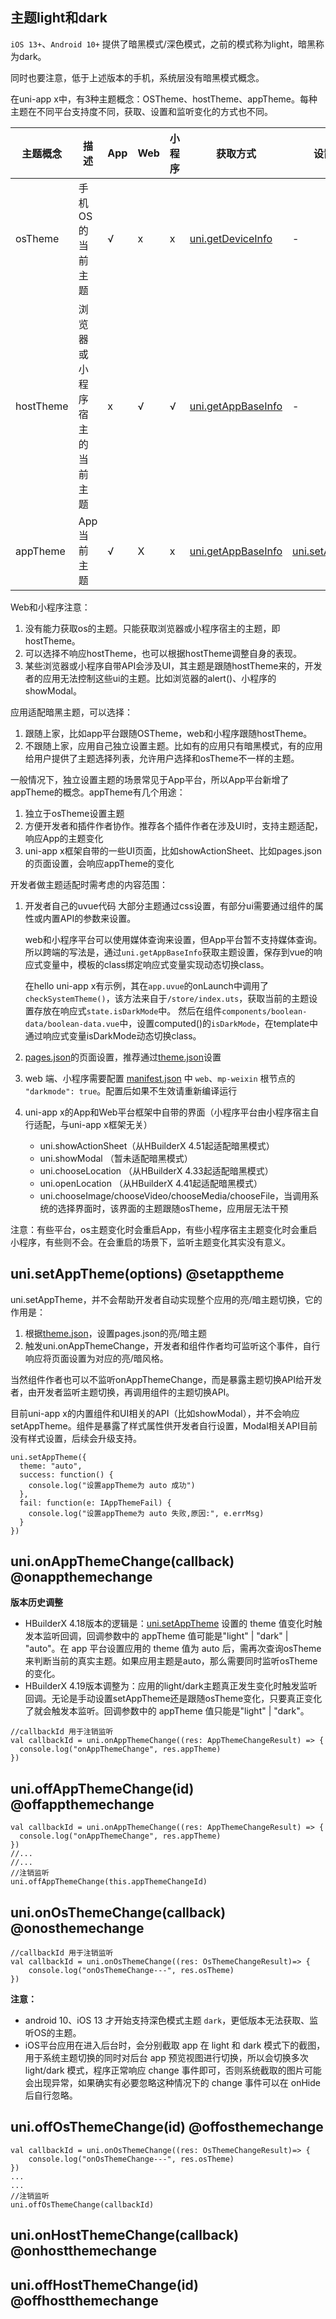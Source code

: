 ## 主题light和dark

`iOS 13+`、`Android 10+` 提供了暗黑模式/深色模式，之前的模式称为light，暗黑称为dark。

同时也要注意，低于上述版本的手机，系统层没有暗黑模式概念。

在uni-app x中，有3种主题概念：OSTheme、hostTheme、appTheme。每种主题在不同平台支持度不同，获取、设置和监听变化的方式也不同。

|主题概念	|描述												|App|Web|小程序	|获取方式																			|设置方式												|监听变化							|
|--				|--													|--	|--	|--			|--																						|--															|--										|
|osTheme	|手机OS的当前主题							|√	|x	|x			|[uni.getDeviceInfo](./get-device-info.md)		|-															|[uni.onOsThemeChange](#onosthemechange)|
|hostTheme|浏览器或小程序宿主的当前主题	|x	|√	|√			|[uni.getAppBaseInfo](./get-app-base-info.md)		|-															|[uni.onHostThemeChange](#onhostthemechange)|
|appTheme	|App当前主题									|√	|X	|x			|[uni.getAppBaseInfo](./get-app-base-info.md)	|[uni.setAppTheme](#setapptheme)|[uni.onAppThemeChange](#onappthemechange)|

Web和小程序注意：
1. 没有能力获取os的主题。只能获取浏览器或小程序宿主的主题，即hostTheme。
2. 可以选择不响应hostTheme，也可以根据hostTheme调整自身的表现。
3. 某些浏览器或小程序自带API会涉及UI，其主题是跟随hostTheme来的，开发者的应用无法控制这些ui的主题。比如浏览器的alert()、小程序的showModal。

应用适配暗黑主题，可以选择：
1. 跟随上家，比如app平台跟随OSTheme，web和小程序跟随hostTheme。
2. 不跟随上家，应用自己独立设置主题。比如有的应用只有暗黑模式，有的应用给用户提供了主题选择列表，允许用户选择和osTheme不一样的主题。

一般情况下，独立设置主题的场景常见于App平台，所以App平台新增了appTheme的概念。appTheme有几个用途：
1. 独立于osTheme设置主题
2. 方便开发者和插件作者协作。推荐各个插件作者在涉及UI时，支持主题适配，响应App的主题变化
3. uni-app x框架自带的一些UI页面，比如showActionSheet、比如pages.json的页面设置，会响应appTheme的变化

开发者做主题适配时需考虑的内容范围：
1. 开发者自己的uvue代码
	大部分主题通过css设置，有部分ui需要通过组件的属性或内置API的参数来设置。

	web和小程序平台可以使用媒体查询来设置，但App平台暂不支持媒体查询。所以跨端的写法是，通过`uni.getAppBaseInfo`获取主题设置，保存到vue的响应式变量中，模板的class绑定响应式变量实现动态切换class。

	在hello uni-app x有示例，其在`app.uvue`的onLaunch中调用了`checkSystemTheme()`，该方法来自于`/store/index.uts`，获取当前的主题设置存放在响应式`state.isDarkMode`中。
	然后在组件`components/boolean-data/boolean-data.vue`中，设置computed()的`isDarkMode`，在template中通过响应式变量isDarkMode动态切换class。

2. [pages.json](../collocation/pagesjson.md)的页面设置，推荐通过[theme.json](../collocation/themejson.md)设置
3. web 端、小程序需要配置 [manifest.json](../collocation/manifest.md) 中 `web`、`mp-weixin` 根节点的 `"darkmode": true`。配置后如果不生效请重新编译运行
4. uni-app x的App和Web平台框架中自带的界面（小程序平台由小程序宿主自行适配，与uni-app x框架无关）
	- uni.showActionSheet（从HBuilderX 4.51起适配暗黑模式）
	- uni.showModal （暂未适配暗黑模式）
	- uni.chooseLocation （从HBuilderX 4.33起适配暗黑模式）
	- uni.openLocation （从HBuilderX 4.41起适配暗黑模式）
	- uni.chooseImage/chooseVideo/chooseMedia/chooseFile，当调用系统的选择界面时，该界面的主题跟随osTheme，应用层无法干预

注意：有些平台，os主题变化时会重启App，有些小程序宿主主题变化时会重启小程序，有些则不会。在会重启的场景下，监听主题变化其实没有意义。

## uni.setAppTheme(options) @setapptheme

<!-- UTSAPIJSON.setAppTheme.description -->

uni.setAppTheme，并不会帮助开发者自动实现整个应用的亮/暗主题切换，它的作用是：
1. 根据[theme.json](../collocation/themejson.md)，设置pages.json的亮/暗主题
2. 触发uni.onAppThemeChange，开发者和组件作者均可监听这个事件，自行响应将页面设置为对应的亮/暗风格。

当然组件作者也可以不监听onAppThemeChange，而是暴露主题切换API给开发者，由开发者监听主题切换，再调用组件的主题切换API。

目前uni-app x的内置组件和UI相关的API（比如showModal），并不会响应setAppTheme。组件是暴露了样式属性供开发者自行设置，Modal相关API目前没有样式设置，后续会升级支持。

<!-- UTSAPIJSON.setAppTheme.compatibility -->

<!-- UTSAPIJSON.setAppTheme.param -->

<!-- UTSAPIJSON.setAppTheme.returnValue -->

```uts
uni.setAppTheme({
  theme: "auto",
  success: function() {
    console.log("设置appTheme为 auto 成功")
  },
  fail: function(e: IAppThemeFail) {
    console.log("设置appTheme为 auto 失败,原因:", e.errMsg)
  }
})
```

<!-- UTSAPIJSON.setAppTheme.tutorial -->

## uni.onAppThemeChange(callback) @onappthemechange

<!-- UTSAPIJSON.onAppThemeChange.description -->

**版本历史调整**
- HBuilderX 4.18版本的逻辑是：[uni.setAppTheme](#setapptheme) 设置的 theme 值变化时触发本监听回调，回调参数中的 appTheme 值可能是"light" | "dark" | "auto"。在 app 平台设置应用的 theme 值为 auto 后，需再次查询osTheme来判断当前的真实主题。如果应用主题是auto，那么需要同时监听osTheme的变化。
- HBuilderX 4.19版本调整为：应用的light/dark主题真正发生变化时触发监听回调。无论是手动设置setAppTheme还是跟随osTheme变化，只要真正变化了就会触发本监听。回调参数中的 appTheme 值只能是"light" | "dark"。

<!-- UTSAPIJSON.onAppThemeChange.compatibility -->

<!-- UTSAPIJSON.onAppThemeChange.param -->

<!-- UTSAPIJSON.onAppThemeChange.returnValue -->

```uts
//callbackId 用于注销监听
val callbackId = uni.onAppThemeChange((res: AppThemeChangeResult) => {
  console.log("onAppThemeChange", res.appTheme)
})
```

<!-- UTSAPIJSON.onAppThemeChange.tutorial -->

## uni.offAppThemeChange(id) @offappthemechange

<!-- UTSAPIJSON.offAppThemeChange.description -->

<!-- UTSAPIJSON.offAppThemeChange.compatibility -->

<!-- UTSAPIJSON.offAppThemeChange.param -->

<!-- UTSAPIJSON.offAppThemeChange.returnValue -->

```uts
val callbackId = uni.onAppThemeChange((res: AppThemeChangeResult) => {
  console.log("onAppThemeChange", res.appTheme)
})
//...
//...
//注销监听
uni.offAppThemeChange(this.appThemeChangeId)
```

<!-- UTSAPIJSON.offAppThemeChange.tutorial -->

## uni.onOsThemeChange(callback) @onosthemechange

<!-- UTSAPIJSON.onOsThemeChange.description -->

<!-- UTSAPIJSON.onOsThemeChange.compatibility -->

<!-- UTSAPIJSON.onOsThemeChange.param -->

<!-- UTSAPIJSON.onOsThemeChange.returnValue -->

```uts
//callbackId 用于注销监听
val callbackId = uni.onOsThemeChange((res: OsThemeChangeResult)=> {
    console.log("onOsThemeChange---", res.osTheme)
})
```

<!-- UTSAPIJSON.onOsThemeChange.tutorial -->

**注意：**
+ android 10、iOS 13 才开始支持深色模式主题 `dark`，更低版本无法获取、监听OS的主题。
+ iOS平台应用在进入后台时，会分别截取 app 在 light 和 dark 模式下的截图，用于系统主题切换的同时对后台 app 预览视图进行切换，所以会切换多次 light/dark 模式，程序正常响应 change 事件即可，否则系统截取的图片可能会出现异常，如果确实有必要忽略这种情况下的 change 事件可以在 onHide 后自行忽略。

## uni.offOsThemeChange(id) @offosthemechange

<!-- UTSAPIJSON.offOsThemeChange.description -->

<!-- UTSAPIJSON.offOsThemeChange.compatibility -->

<!-- UTSAPIJSON.offOsThemeChange.param -->

<!-- UTSAPIJSON.offOsThemeChange.returnValue -->

```uts
val callbackId = uni.onOsThemeChange((res: OsThemeChangeResult)=> {
    console.log("onOsThemeChange---", res.osTheme)
})
...
...
//注销监听
uni.offOsThemeChange(callbackId)
```

<!-- UTSAPIJSON.offOsThemeChange.tutorial -->

<!-- UTSAPIJSON.offOsThemeChange.example -->

## uni.onHostThemeChange(callback) @onhostthemechange

<!-- UTSAPIJSON.onHostThemeChange.description -->

<!-- UTSAPIJSON.onHostThemeChange.compatibility -->

<!-- UTSAPIJSON.onHostThemeChange.param -->

<!-- UTSAPIJSON.onHostThemeChange.returnValue -->

<!-- UTSAPIJSON.onHostThemeChange.tutorial -->

<!-- UTSAPIJSON.onHostThemeChange.example -->

## uni.offHostThemeChange(id) @offhostthemechange

<!-- UTSAPIJSON.offHostThemeChange.description -->

<!-- UTSAPIJSON.offHostThemeChange.compatibility -->

<!-- UTSAPIJSON.offHostThemeChange.param -->

<!-- UTSAPIJSON.offHostThemeChange.returnValue -->

<!-- UTSAPIJSON.offHostThemeChange.tutorial -->

<!-- UTSAPIJSON.offHostThemeChange.example -->

<!-- UTSAPIJSON.onThemeChange.name -->

<!-- UTSAPIJSON.onThemeChange.description -->

<!-- UTSAPIJSON.onThemeChange.compatibility -->

<!-- UTSAPIJSON.onThemeChange.param -->

<!-- UTSAPIJSON.onThemeChange.returnValue -->

<!-- UTSAPIJSON.onThemeChange.tutorial -->

<!-- UTSAPIJSON.onThemeChange.example -->

<!-- UTSAPIJSON.offThemeChange.name -->

<!-- UTSAPIJSON.offThemeChange.description -->

<!-- UTSAPIJSON.offThemeChange.compatibility -->

<!-- UTSAPIJSON.offThemeChange.param -->

<!-- UTSAPIJSON.offThemeChange.returnValue -->

<!-- UTSAPIJSON.offThemeChange.tutorial -->

<!-- UTSAPIJSON.offThemeChange.example -->

<!-- UTSAPIJSON.general_type.name -->

<!-- UTSAPIJSON.general_type.param -->
